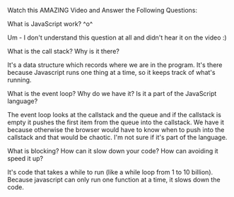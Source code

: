 Watch this AMAZING Video and Answer the Following Questions:

What is JavaScript work? ^o^

Um - I don't understand this question at all and didn't hear it on the video :)

What is the call stack? Why is it there?

It's a data structure which records where we are in the program. It's there because Javascript runs one thing at a time, so it keeps track of what's running.


What is the event loop? Why do we have it? Is it a part of the JavaScript language?

The event loop looks at the callstack and the queue and if the callstack is empty it pushes the first item from the queue into the callstack.  We have it because otherwise the browser would have to know when to push into the callstack and that would be chaotic.  I'm not sure if it's part of the language.


What is blocking? How can it slow down your code? How can avoiding it speed it up?

It's code that takes a while to run (like a while loop from 1 to 10 billion).  Because javascript can only run one function at a time, it slows down the code.  